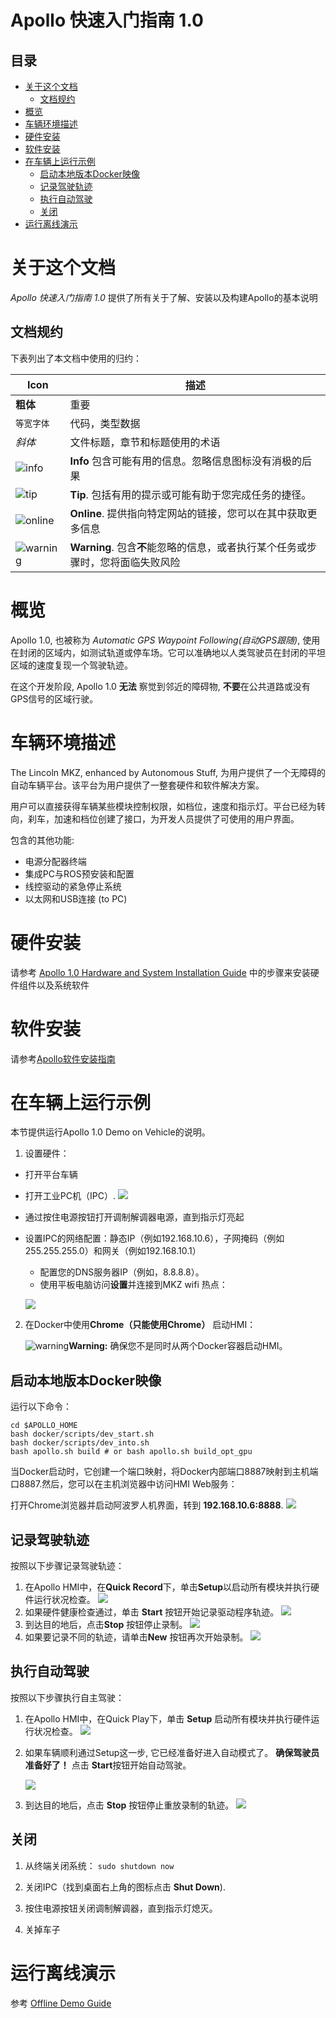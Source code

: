 # Apollo 快速入门指南  1.0
## 目录
* [关于这个文档](#关于这个文档)
    * [文档规约](#文档规约)
* [概览](#概览)
* [车辆环境描述](#车辆环境描述)
* [硬件安装](#硬件安装)
* [软件安装](#软件安装)
* [在车辆上运行示例](#在车辆上运行示例)
    * [启动本地版本Docker映像](#启动本地版本Docker映像)
    * [记录驾驶轨迹](#记录驾驶轨迹)
    * [执行自动驾驶](#执行自动驾驶)
    * [关闭](#关闭)
* [运行离线演示](#运行离线演示)

# 关于这个文档

_Apollo 快速入门指南 1.0_ 提供了所有关于了解、安装以及构建Apollo的基本说明

## 文档规约

下表列出了本文档中使用的归约：

| **Icon**                            | **描述**                                   |
| ----------------------------------- | ---------------------------------------- |
| **粗体**                              | 重要                                       |
| `等宽字体`                              | 代码，类型数据                                  |
| _斜体_                                | 文件标题，章节和标题使用的术语                          |
| ![info](images/info_icon.png)       | **Info**  包含可能有用的信息。忽略信息图标没有消极的后果        |
| ![tip](images/tip_icon.png)         | **Tip**. 包括有用的提示或可能有助于您完成任务的捷径。          |
| ![online](images/online_icon.png)   | **Online**. 提供指向特定网站的链接，您可以在其中获取更多信息     |
| ![warning](images/warning_icon.png) | **Warning**. 包含**不**能忽略的信息，或者执行某个任务或步骤时，您将面临失败风险 |

# 概览

Apollo 1.0, 也被称为 _Automatic GPS Waypoint Following(自动GPS跟随)_, 使用在封闭的区域内，如测试轨道或停车场。它可以准确地以人类驾驶员在封闭的平坦区域的速度复现一个驾驶轨迹。

在这个开发阶段, Apollo 1.0 **无法** 察觉到邻近的障碍物, **不要**在公共道路或没有GPS信号的区域行驶。

# 车辆环境描述

The Lincoln MKZ, enhanced by Autonomous Stuff, 为用户提供了一个无障碍的自动车辆平台。该平台为用户提供了一整套硬件和软件解决方案。

用户可以直接获得车辆某些模块控制权限，如档位，速度和指示灯。平台已经为转向，刹车，加速和档位创建了接口，为开发人员提供了可使用的用户界面。

包含的其他功能:

- 电源分配器终端
- 集成PC与ROS预安装和配置
- 线控驱动的紧急停止系统
- 以太网和USB连接 (to PC)

# 硬件安装

请参考 [Apollo 1.0 Hardware and System Installation Guide](https://github.com/ApolloAuto/apollo/blob/master/docs/quickstart/apollo_1_0_hardware_system_installation_guide.md)
中的步骤来安装硬件组件以及系统软件

# 软件安装

请参考[Apollo软件安装指南](https://github.com/ApolloAuto/apollo/blob/master/docs/quickstart/apollo_software_installation_guide_cn.md)

# 在车辆上运行示例

本节提供运行Apollo 1.0 Demo on Vehicle的说明。
1. 设置硬件：

- 打开平台车辆
- 打开工业PC机（IPC）.
    ![](images/IPC_powerbutton.png)
- 通过按住电源按钮打开调制解调器电源，直到指示灯亮起
- 设置IPC的网络配置：静态IP（例如192.168.10.6），子网掩码（例如255.255.255.0）和网关（例如192.168.10.1）
   - 配置您的DNS服务器IP（例如，8.8.8.8）。
   - 使用平板电脑访问**设置**并连接到MKZ wifi 热点：

   ![](images/ipad_config_wifi.png)

2. 在Docker中使用**Chrome（只能使用Chrome）** 启动HMI：

   ![warning](images/warning_icon.png)**Warning:** 确保您不是同时从两个Docker容器启动HMI。

## 启动本地版本Docker映像

运行以下命令：
```
cd $APOLLO_HOME
bash docker/scripts/dev_start.sh
bash docker/scripts/dev_into.sh
bash apollo.sh build # or bash apollo.sh build_opt_gpu
```
当Docker启动时，它创建一个端口映射，将Docker内部端口8887映射到主机端口8887.然后，您可以在主机浏览器中访问HMI Web服务：

打开Chrome浏览器并启动阿波罗人机界面，转到 **192.168.10.6:8888**.
 ![](images/start_hmi.png)

## 记录驾驶轨迹

按照以下步骤记录驾驶轨迹：

1. 在Apollo HMI中，在**Quick Record**下，单击**Setup**以启动所有模块并执行硬件运行状况检查。
   ![](images/hmi_record_setup.png)
2. 如果硬件健康检查通过，单击 **Start** 按钮开始记录驱动程序轨迹。
   ![](images/hmi_record_start.png)
3. 到达目的地后，点击**Stop** 按钮停止录制。
   ![](images/hmi_record_stop.png)
4. 如果要记录不同的轨迹，请单击**New** 按钮再次开始录制。
   ![](images/hmi_record_reset.png)

## 执行自动驾驶

按照以下步骤执行自主驾驶：

1. 在Apollo HMI中，在Quick Play下，单击 **Setup** 启动所有模块并执行硬件运行状况检查。
   ![](images/hmi_play_setup.png)

2. 如果车辆顺利通过Setup这一步, 它已经准备好进入自动模式了。 **确保驾驶员准备好了！**  点击 **Start**按钮开始自动驾驶。

   ![](images/hmi_play_start.png)

3. 到达目的地后，点击 **Stop** 按钮停止重放录制的轨迹。
   ![](images/hmi_play_stop.png)

## 关闭

1. 从终端关闭系统：
    ```sudo shutdown now```

2. 关闭IPC（找到桌面右上角的图标点击 **Shut Down**).

3. 按住电源按钮关闭调制解调器，直到指示灯熄灭。

4. 关掉车子

# 运行离线演示
参考 [Offline Demo Guide](https://github.com/ApolloAuto/apollo/blob/master/docs/demo_guide/README.md)
